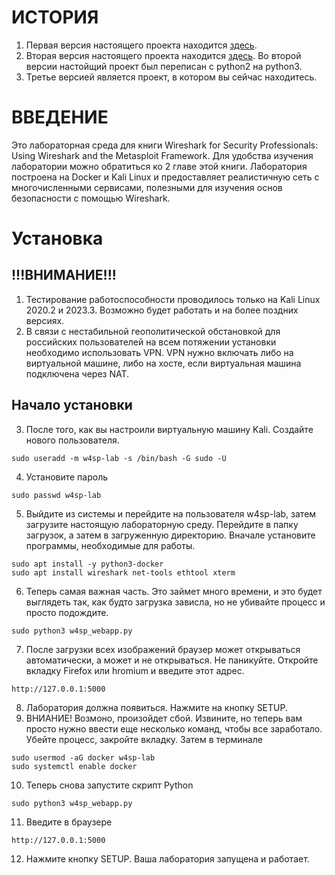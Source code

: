 # ИСТОРИЯ

1. Первая версия настоящего проекта находится [здесь](https://github.com/w4sp-book/w4sp-lab/wiki/Lab-Installation).
2. Вторая версия настоящего проекта находится [здесь](https://medium.com/@vaibjav2raj/setting-up-the-w4sp-lab-in-2020-d4df6a3d2a5e).
Во второй версии настойщий проект был переписан с python2 на python3.
3. Третье версией является проект, в котором вы сейчас находитесь.

# ВВЕДЕНИЕ

Это лабораторная среда для книги Wireshark for Security Professionals: Using Wireshark and the Metasploit Framework. 
Для удобства изучения лаборатории можно обратиться ко 2 главе этой книги. Лаборатория построена на Docker и Kali Linux 
и предоставляет реалистичную сеть с многочисленными сервисами, полезными для изучения основ безопасности с помощью Wireshark.

# Установка

## !!!ВНИМАНИЕ!!!
1. Тестирование работоспособности проводилось только на Kali Linux 2020.2 и 2023.3. Возможно будет работать и на более поздних версиях.
2. В связи с нестабильной геополитической обстановкой для российских пользователей на всем потяжении установки
необходимо использовать VPN. VPN нужно включать либо на виртуальной машине, либо на хосте, если виртуальная машина
подключена через NAT.
 
## Начало установки

3. После того, как вы настроили виртуальную машину Kali. Создайте нового пользователя.
```
sudo useradd -m w4sp-lab -s /bin/bash -G sudo -U
```
4. Установите пароль
```
sudo passwd w4sp-lab
```
5. Выйдите из системы и перейдите на пользователя w4sp-lab, затем загрузите настоящую лабораторную среду.
Перейдите в папку загрузок, а затем в загруженную директорию.
Вначале установите программы, необходимые для работы.
```
sudo apt install -y python3-docker
sudo apt install wireshark net-tools ethtool xterm
```
6. Теперь самая важная часть. Это займет много времени, и это будет выглядеть так, как будто загрузка зависла, но не убивайте процесс и просто подождите.
```
sudo python3 w4sp_webapp.py
```
7. После загрузки всех изображений браузер может открываться автоматически, а может и не открываться. Не паникуйте. Откройте вкладку Firefox или hromium  и введите этот адрес.
```
http://127.0.0.1:5000
```
8. Лаборатория должна появиться. Нажмите на кнопку SETUP. 
9. ВНИАНИЕ! Возмоно, произойдет сбой. Извините, но теперь вам просто нужно ввести еще несколько команд, чтобы все заработало.
Убейте процесс, закройте вкладку. Затем в терминале
```
sudo usermod -aG docker w4sp-lab
sudo systemctl enable docker
```
10. Теперь снова запустите скрипт Python
```
sudo python3 w4sp_webapp.py
```
11. Введите в браузере
```
http://127.0.0.1:5000
```
12. Нажмите кнопку SETUP.
Ваша лаборатория запущена и работает.
